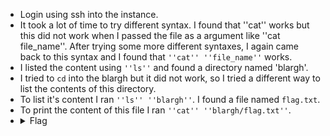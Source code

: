 - Login using ssh into the instance.
- It took a lot of time to try different syntax. I found that ''cat'' works but this did not work when I passed the file as a argument like ''cat file_name''. 
  After trying some more different syntaxes, I again came back to this syntax and I found that `''cat'' ''file_name''` works.
- I listed the content using `''ls''` and found a directory named 'blargh'.
- I tried to `cd` into the blargh but it did not work, so I tried a different way to list the contents of this directory. 
- To list it's content I ran `''ls'' ''blargh''`. I found a file named `flag.txt`.
- To print the content of this file I ran `''cat'' ''blargh/flag.txt''`.
- <details> 
  <summary>Flag</summary>
   picoCTF{5p311ch3ck_15_7h3_w0r57_3befb794}
  </details>
